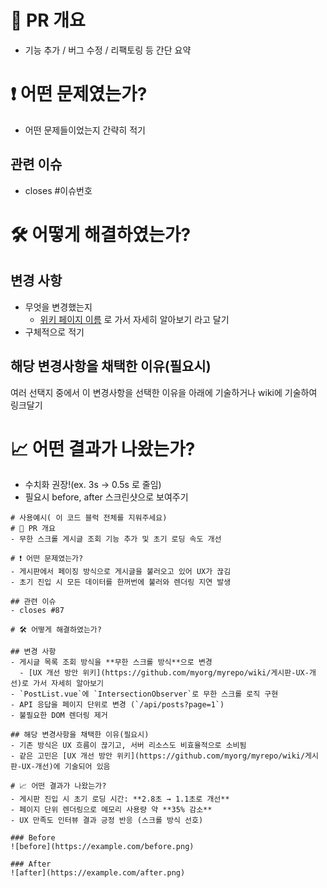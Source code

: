 # 📌 PR 개요
- 기능 추가 / 버그 수정 / 리팩토링 등 간단 요약
# ❗ 어떤 문제였는가?
- 어떤 문제들이었는지 간략히 적기
## 관련 이슈
- closes #이슈번호
# 🛠️ 어떻게 해결하였는가?
## 변경 사항
- 무엇을 변경했는지
  - [위키 페이지 이름](http://위키페이지링크) 로 가서 자세히 알아보기 라고 달기
-  구체적으로 적기
##  해당 변경사항을 채택한 이유(필요시)
여러 선택지 중에서 이 변경사항을 선택한 이유을 아래에 기술하거나 wiki에 기술하여 링크달기
# 📈 어떤 결과가 나왔는가?
- 수치화 권장!(ex. 3s -> 0.5s 로 줄임)
- 필요시 before, after 스크린샷으로 보여주기


```
# 사용예시( 이 코드 블럭 전체를 지워주세요)
# 📌 PR 개요
- 무한 스크롤 게시글 조회 기능 추가 및 초기 로딩 속도 개선

# ❗ 어떤 문제였는가?
- 게시판에서 페이징 방식으로 게시글을 불러오고 있어 UX가 끊김
- 초기 진입 시 모든 데이터를 한꺼번에 불러와 렌더링 지연 발생

## 관련 이슈
- closes #87

# 🛠️ 어떻게 해결하였는가?

## 변경 사항
- 게시글 목록 조회 방식을 **무한 스크롤 방식**으로 변경
  - [UX 개선 방안 위키](https://github.com/myorg/myrepo/wiki/게시판-UX-개선)로 가서 자세히 알아보기
- `PostList.vue`에 `IntersectionObserver`로 무한 스크롤 로직 구현
- API 응답을 페이지 단위로 변경 (`/api/posts?page=1`)
- 불필요한 DOM 렌더링 제거

## 해당 변경사항을 채택한 이유(필요시)
- 기존 방식은 UX 흐름이 끊기고, 서버 리소스도 비효율적으로 소비됨
- 같은 고민은 [UX 개선 방안 위키](https://github.com/myorg/myrepo/wiki/게시판-UX-개선)에 기술되어 있음

# 📈 어떤 결과가 나왔는가?
- 게시판 진입 시 초기 로딩 시간: **2.8초 → 1.1초로 개선**
- 페이지 단위 렌더링으로 메모리 사용량 약 **35% 감소**
- UX 만족도 인터뷰 결과 긍정 반응 (스크롤 방식 선호)

### Before
![before](https://example.com/before.png)

### After
![after](https://example.com/after.png)
```
